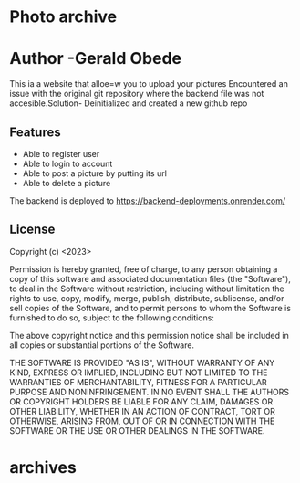 # Photo archive
# Author -Gerald Obede

This ia a website that alloe=w you to upload your pictures
Encountered an issue with the original git repository where the backend file was not accesible.Solution- Deinitialized and created a new github repo

## Features

- Able to register user
- Able to login to account
- Able to post a picture by putting its url
- Able to delete a picture

The backend is deployed to https://backend-deployments.onrender.com/






## License

Copyright (c) <2023> <cGerald Obede>

Permission is hereby granted, free of charge, to any person obtaining a copy
of this software and associated documentation files (the "Software"), to deal
in the Software without restriction, including without limitation the rights
to use, copy, modify, merge, publish, distribute, sublicense, and/or sell
copies of the Software, and to permit persons to whom the Software is
furnished to do so, subject to the following conditions:

The above copyright notice and this permission notice shall be included in all
copies or substantial portions of the Software.

THE SOFTWARE IS PROVIDED "AS IS", WITHOUT WARRANTY OF ANY KIND, EXPRESS OR
IMPLIED, INCLUDING BUT NOT LIMITED TO THE WARRANTIES OF MERCHANTABILITY,
FITNESS FOR A PARTICULAR PURPOSE AND NONINFRINGEMENT. IN NO EVENT SHALL THE
AUTHORS OR COPYRIGHT HOLDERS BE LIABLE FOR ANY CLAIM, DAMAGES OR OTHER
LIABILITY, WHETHER IN AN ACTION OF CONTRACT, TORT OR OTHERWISE, ARISING FROM,
OUT OF OR IN CONNECTION WITH THE SOFTWARE OR THE USE OR OTHER DEALINGS IN THE
SOFTWARE.
# archives

